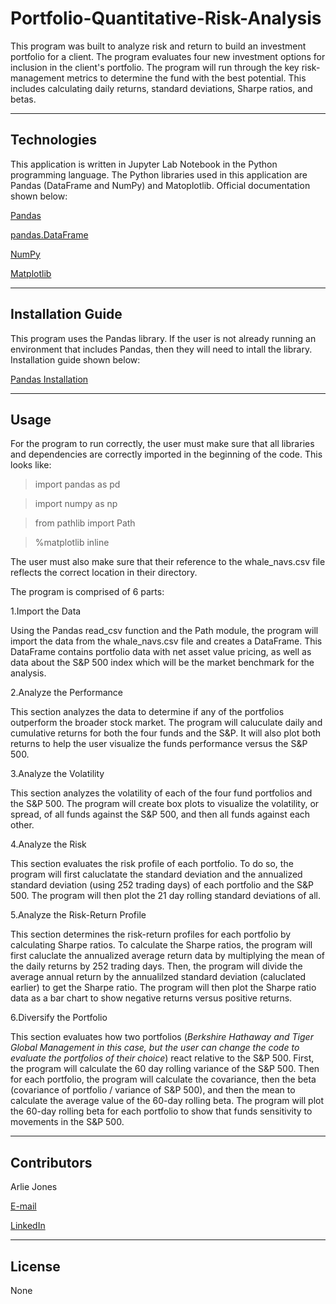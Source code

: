# Portfolio-Quantitative-Risk-Analysis

This program was built to analyze risk and return to build an investment portfolio for a client. The program evaluates four new investment options for inclusion in the client's portfolio. The program will run through the key risk-management metrics to determine the fund with the best potential. This includes calculating daily returns, standard deviations, Sharpe ratios, and betas. 

----

## Technologies
This application is written in Jupyter Lab Notebook in the Python programming language. The Python libraries used in this application are Pandas (DataFrame and NumPy) and Matoplotlib. Official documentation shown below:

[Pandas](https://pandas.pydata.org/docs/index.html)

[pandas.DataFrame](https://pandas.pydata.org/docs/reference/api/pandas.DataFrame.html)

[NumPy](https://numpy.org/doc/)

[Matplotlib](https://matplotlib.org/stable/index.html)

----

## Installation Guide
This program uses the Pandas library. If the user is not already running an environment that includes Pandas, then they will need to intall the library. Installation guide shown below:

[Pandas Installation](https://pandas.pydata.org/docs/getting_started/install.html)

----

## Usage
For the program to run correctly, the user must make sure that all libraries and dependencies are correctly imported in the beginning of the code. This looks like:

> import pandas as pd

> import numpy as np

> from pathlib import Path

> %matplotlib inline

The user must also make sure that their reference to the whale_navs.csv file reflects the correct location in their directory.

The program is comprised of 6 parts:

1.Import the Data

Using the Pandas read_csv function and the Path module, the program will import the data from the whale_navs.csv file and creates a DataFrame. This DataFrame contains portfolio data with net asset value pricing, as well as data about the S&P 500 index which will be the market benchmark for the analysis. 

2.Analyze the Performance

This section analyzes the data to determine if any of the portfolios outperform the broader stock market. The program will caluculate daily and cumulative returns for both the four funds and the S&P. It will also plot both returns to help the user visualize the funds performance versus the S&P 500.

3.Analyze the Volatility

This section analyzes the volatility of each of the four fund portfolios and the S&P 500. The program will create box plots to visualize the volatility, or spread, of all funds against the S&P 500, and then all funds against each other.

4.Analyze the Risk

This section evaluates the risk profile of each portfolio. To do so, the program will first caluclatate the standard deviation and the annualized standard deviation (using 252 trading days) of each portfolio and the S&P 500. The program will then plot the 21 day rolling standard deviations of all.

5.Analyze the Risk-Return Profile

This section determines the risk-return profiles for each portfolio by calculating Sharpe ratios. To calculate the Sharpe ratios, the program will first caluclate the annualized average return data by multiplying the mean of the daily returns by 252 trading days. Then, the program will divide the average annual return by the annualilzed standard deviation (caluclated earlier) to get the Sharpe ratio. The program will then plot the Sharpe ratio data as a bar chart to show negative returns versus positive returns.

6.Diversify the Portfolio

This section evaluates how two portfolios (*Berkshire Hathaway and Tiger Global Management in this case, but the user can change the code to evaluate the portfolios of their choice*) react relative to the S&P 500. First, the program will calculate the 60 day rolling variance of the S&P 500. Then for each portfolio, the program will calculate the covariance, then the beta (covariance of portfolio / variance of S&P 500), and then the mean to calculate the average value of the 60-day rolling beta. The program will plot the 60-day rolling beta for each portfolio to show that funds sensitivity to movements in the S&P 500.

----

## Contributors

Arlie Jones

[E-mail](arliejones98@gmail.com)

[LinkedIn](https://www.linkedin.com/in/arlie-jones-020092159/)

----

## License

None